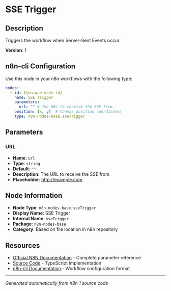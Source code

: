 # SSE Trigger

## Description

Triggers the workflow when Server-Sent Events occur

**Version**: 1

## n8n-cli Configuration

Use this node in your n8n workflows with the following type:

```yaml
nodes:
  - id: ${unique-node-id}
    name: SSE Trigger
    parameters:
      url: "" # The URL to receive the SSE from
    position: [x, y]  # Canvas position coordinates
    type: n8n-nodes-base.sseTrigger
```

## Parameters

### URL

- **Name**: `url`
- **Type**: `string`
- **Default**: `""`
- **Description**: The URL to receive the SSE from
- **Placeholder**: http://example.com


## Node Information

- **Node Type**: `n8n-nodes-base.sseTrigger`
- **Display Name**: SSE Trigger
- **Internal Name**: `sseTrigger`
- **Package**: `n8n-nodes-base`
- **Category**: Based on file location in n8n repository

## Resources

- [Official N8N Documentation](https://docs.n8n.io/integrations/builtin/app-nodes/n8n-nodes-base.ssetrigger/) - Complete parameter reference
- [Source Code](https://github.com/n8n-io/n8n/blob/master/packages/nodes-base/nodes/SseTrigger/SseTrigger.node.ts) - TypeScript implementation
- [n8n-cli Documentation](https://github.com/edenreich/n8n-cli) - Workflow configuration format

---
*Generated automatically from n8n 1 source code*
